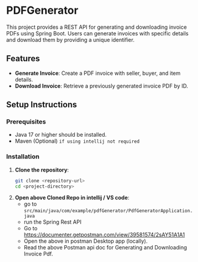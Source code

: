 # PDFGenerator

This project provides a REST API for generating and downloading invoice PDFs using Spring Boot. Users can generate invoices with specific details and download them by providing a unique identifier.

## Features

- **Generate Invoice**: Create a PDF invoice with seller, buyer, and item details.
- **Download Invoice**: Retrieve a previously generated invoice PDF by ID.

## Setup Instructions

### Prerequisites

- Java 17 or higher should be installed.
- Maven (Optional) `if using intellij not required`

### Installation

1. **Clone the repository**:
   ```bash
   git clone <repository-url>
   cd <project-directory>
   ```
2. **Open above Cloned Repo in intellij / VS code**:
    - go to `src/main/java/com/example/pdfGenerator/PdfGeneratorApplication.java`
    - run the Spring Rest API
    - Go to https://documenter.getpostman.com/view/39581574/2sAY51A1A1
    - Open the above in postman Desktop app (locally).
    - Read the above Postman api doc for Generating and Downloading Invoice Pdf.

